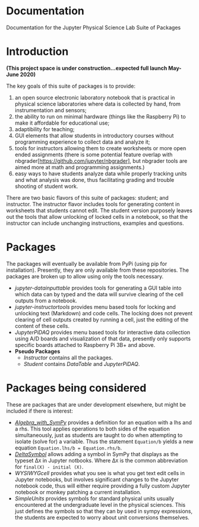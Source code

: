 # Documentation
Documentation for the Jupyter Physical Science Lab Suite of Packages

# Introduction
__(This project space is under construction...expected full launch May-June 2020)__

The key goals of this suite of packages is to provide:
1. an open source electronic laboratory notebook that is practical in physical science laboratories where data is collected by hand, from instrumentation and sensors;
1. the ability to run on minimal hardware (things like the Raspberry Pi) to make it affordable for educational use;
1. adaptibility for teaching;
1. GUI elements that allow students in introductory courses without programming experience to collect data and analyze it;
1. tools for instructors allowing them to create worksheets or more open ended assignments (there is some potential feature overlap with nbgrader[https://github.com/jupyter/nbgrader], but nbgrader tools are aimed more at math and programming assignments.)
1. easy ways to have students analyze data while properly tracking units and what analysis was done, thus facilitating grading and trouble shooting of student work.

There are two basic flavors of this suite of packages: student; and instructor. The instructor flavor includes tools for generating content in worksheets that students cannot edit. The student version purposely leaves out the tools that allow unlocking of locked cells in a notebook, so that the instructor can include unchanging instructions, examples and questions.

# Packages
The packages will eventually be available from PyPi (using pip for installation). Presently, they are only available from these repositories. The packages are broken up to allow using only the tools necessary.

* _jupyter-datainputtable_ provides tools for generating a GUI table into which data can by typed and the data will survive clearing of the cell outputs from a notebook.
* _jupyter-instructortools_ provides menu based tools for locking and unlocking text (Markdown) and code cells. The locking does not prevent clearing of cell outputs created by running a cell, just the editing of the content of these cells.
* _JupyterPiDAQ_ provides menu based tools for interactive data collection using A/D boards and visualization of that data, presently only supports specific boards attached to Raspberry Pi 3B+ and above.
* __Pseudo Packages__
    * _Instructor_ contains all the packages.
    * _Student_ contains _DataTable_ and _JupyterPiDAQ_.

# Packages being considered
These are packages that are under development elsewhere, but might be included if there is interest:

* _[Algebra_with_SymPy](https://github.com/gutow/Algebra_with_Sympy)_ provides a definition for an equation with a lhs and a rhs. This tool applies operations to both sides of the equation simultaneously, just as students are taught to do when
attempting to isolate (solve for) a variable. Thus the statement `Equation/b` yields a new equation `Equation.lhs/b = Equation.rhs/b`.
* [_DeltaSymbol_](https://github.com/gutow/DeltaSymbol) allows adding a symbol in SymPy that displays as the typeset &Delta;`X` in Jupyter notbooks. Where &Delta;`X` is the common abbreviation for `final(X) - initial (X)`.
* _WYSIWYGcell_ provides what you see is what you get text edit cells in Jupyter notebooks, but involves significant changes to the Jupyter notebook code, thus will either require providing a fully custom Jupyter notebook or monkey patching a current installation.
* _SimpleUnits_ provides symbols for standard physical units usually encountered at the undergraduate level in the physical sciences. This just defines the symbols so that they can by used in sympy expressions, the students are expected to worry about unit conversions themselves.
